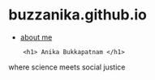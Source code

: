 # buzzanika.github.io
<html>
<body>
<div> 
        <nav>
                <ul>
                        <li>
                                <a href="mainpage.html" > about me </a>
                        </li>
                </ul>
        </nav>
</div>

        <h1> Anika Bukkapatnam </h1>

<p> where science meets social justice </p>

</body>
</html>
